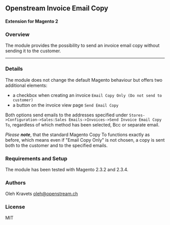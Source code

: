 ## Openstream Invoice Email Copy

#### Extension for Magento 2

### Overview

The module provides the possibility to send an invoice email copy without sending it to the customer.

------

### Details

The module does not change the default Magento behaviour but offers two additional elements:
 - a checkbox when creating an invoice `Email Copy Only (Do not send to customer)`
 - a button on the invoice view page `Send Email Copy`
 
 Both options send emails to the addresses specified under `Stores->Configuration->Sales:Sales Emails->Invoices->Send Invoice Email Copy To`, regardless of which method has been selected, Bcc or separate email.
 
 *Please **note***, that the standard Magento Copy To functions exactly as before, which means even if "Email Copy Only" is not chosen, a copy is sent both to the customer and to the specified emails.
 
 ### Requirements and Setup
 
 The module has been tested with Magento 2.3.2 and 2.3.4.
 
 ### Authors
 
 Oleh Kravets oleh@openstream.ch
 
 ### License
 
 MIT
 
 